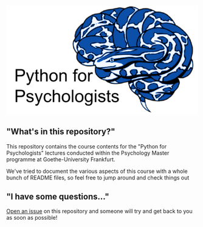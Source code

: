 ![logo](lecture/static/pfp_logo.png)

## "What's in this repository?"

This repository contains the course contents for the "Python for Psychologists" lectures conducted within the Psychology Master programme at Goethe-University Frankfurt.

We've tried to document the various aspects of this course with a whole bunch of README files, so feel free to jump around and check things out


## "I have some questions..."

[Open an issue]() on this repository and someone will try and get back to you as soon as possible!
